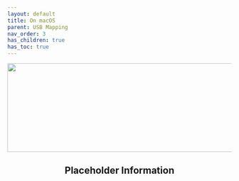 ```yaml
---
layout: default
title: On macOS
parent: USB Mapping
nav_order: 3
has_children: true
has_toc: true
---
```


<style>
  .next-button-container {
      text-align: right;
    }

  .next-button {
      top: 0px;
      bottom: 0px;
      left: 0px;
      right: 0px;
  }
</style>

<p align="center">
  <img width="650" height="200" src="../../../../../assets/Header-Placeholder.png">
</p>

<h2 align="center">Placeholder Information</h2>
